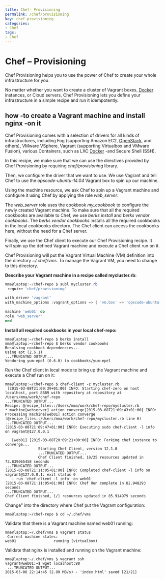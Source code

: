 ```yaml
---
title: Chef- Provisioning
permalink: /chef/provisioning
key: chef-provisioning
categories:
- Chef
tags:
- Chef
---
```



Chef – Provisioning
===================

Chef Provisioning helps you to use the power of Chef to create your whole
infrastructure for you.

No matter whether you want to create a cluster of Vagrant
boxes, [Docker](https://subscription.packtpub.com/tech/docker) instances, or
Cloud servers, Chef Provisioning lets you define your infrastructure in a simple
recipe and run it idempotently.

how -to create a Vagrant machine and install nginx -on it
---------------------------------------------------------

Chef Provisioning comes with a selection of drivers for all kinds of
infrastructures, including Fog (supporting Amazon
EC2, [OpenStack](https://subscription.packtpub.com/search?released=Available&tool=OpenStack),
and others), VMware VSphere, Vagrant (supporting Virtualbox and VMware Fusion),
various Containers, such as
LXC [Docker](https://subscription.packtpub.com/tech/docker) -and Secure Shell
(SSH).

In this recipe, we make sure that we can use the directives provided by Chef
Provisioning by requiring *chef/provisioning* library.

Then, we configure the driver that we want to use. We use Vagrant and tell Chef
to use the *opscode-ubuntu-14.04* Vagrant box to spin up our machine.

Using the machine resource, we ask Chef to spin up a Vagrant machine and
configure it using Chef by applying the role *web_server*.

The *web_server* role uses the cookbook *my_cookbook* to configure the newly
created Vagrant machine. To make sure that all the required cookbooks are
available to Chef, we use *berks install* and *berks vendor cookbooks*.
The *berks vendor cookbooks* installs all the required cookbooks in the local
cookbooks directory. The Chef client can access the cookbooks here, without the
need for a Chef server.

Finally, we use the Chef client to execute our Chef Provisioning recipe. It will
spin up the defined Vagrant machine and execute a Chef client run on it.

Chef Provisioning will put the Vagrant Virtual Machine (VM) definition into the
directory *\~/.chef/vms*. To manage the Vagrant VM, you need to change to this
directory.



**Describe your Vagrant machine in a recipe called mycluster.rb:**
```powershell
mma@laptop:~/chef-repo $ subl mycluster.rb
 require 'chef/provisioning'
 
with_driver 'vagrant'
with_machine_options :vagrant_options => { 'vm.box' => 'opscode-ubuntu-14.04' }
 
machine 'web01' do
role 'web_server'
end
```


**Install all required cookbooks in your local chef-repo:**
```
mma@laptop:~/chef-repo $ berks install
mma@laptop:~/chef-repo $ berks vendor cookbooks
Resolving cookbook dependencies...
Using apt (2.6.1)
...TRUNCATED OUTPUT...
Vendoring yum-epel (0.6.0) to cookbooks/yum-epel
```


Run the Chef client in local mode to bring up the Vagrant machine and execute a Chef run on it:
```
mma@laptop:~/chef-repo $ chef-client -z mycluster.rb
 [2015-03-08T21:09:39+01:00] INFO: Starting chef-zero on host localhost, port 8889 with repository at repository at /Users/mma/work/chef-repo
...TRUNCATED OUTPUT...
Recipe: @recipe_files::/Users/mma/work/chef-repo/mycluster.rb
* machine[webserver] action converge[2015-03-08T21:09:43+01:00] INFO: Processing machine[web01] action converge (@recipe_files::/Users/mma/work/chef-repo/mycluster.rb line 6)
...TRUNCATED OUTPUT...
[2015-03-08T21:09:47+01:00] INFO: Executing sudo chef-client -l info on vagrant@127.0.0.1
 
   [web01] [2015-03-08T20:09:21+00:00] INFO: Forking chef instance to converge...
               Starting Chef Client, version 12.1.0
               ...TRUNCATED OUTPUT...
               Chef Client finished, 18/25 resources updated in 73.839065458 seconds
...TRUNCATED OUTPUT...
[2015-03-08T21:11:05+01:00] INFO: Completed chef-client -l info on vagrant@127.0.0.1: exit status 0
   - run 'chef-client -l info' on web01
[2015-03-08T21:11:05+01:00] INFO: Chef Run complete in 82.948293 seconds
...TRUNCATED OUTPUT...
Chef Client finished, 1/1 resources updated in 85.914979 seconds
```


Change” into the directory where Chef put the Vagrant configuration:
```
mma@laptop:~/chef-repo $ cd ~/.chef/vms
```


Validate that there is a Vagrant machine named web01 running:
```
mma@laptop:~/.chef/vms $ vagrant status
 Current machine states:
web01                 running (virtualbox)
```


Validate that nginx is installed and running on the Vagrant machine:
```
mma@laptop:~/.chef/vms $ vagrant ssh
vagrant@web01:~$ wget localhost:80
 ...TRUNCATED OUTPUT...
2015-03-08 22:14:45 (2.80 MB/s) - 'index.html' saved [21/21]
```

